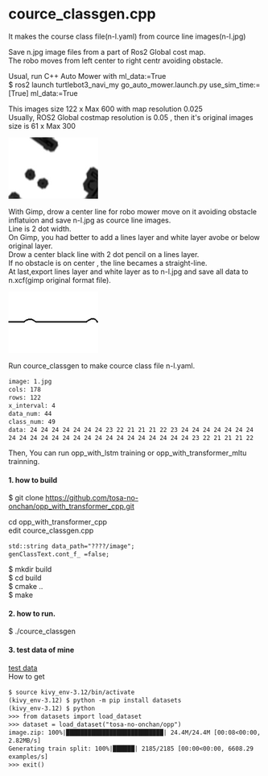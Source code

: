 # cource_classgen.cpp  

It makes the course class file(n-l.yaml) from cource line images(n-l.jpg)  

Save n.jpg image files from a part of Ros2 Global cost map.   
The robo moves from left center to right centr avoiding obstacle.  

Usual, run C++ Auto Mower with ml_data:=True  
$ ros2 launch turtlebot3_navi_my go_auto_mower.launch.py use_sim_time:=[True] ml_data:=True

This images size 122 x Max 600 with map resolution 0.025  
Usually, ROS2 Global costmap resolution is 0.05 , then it's original images size is 61 x Max 300  

![n.jpg file](https://github.com/tosa-no-onchan/opp_with_transformer_cpp/blob/main/images/1.jpg)  

With Gimp, drow a center line for robo mower move on it avoiding obstacle inflatuion and save n-l.jpg as cource line images.  
Line is 2 dot width.  
On Gimp, you had better to add a lines layer and white layer avobe or below original layer.  
Drow a center black line with 2 dot pencil on a lines layer.  
If no obstacle is on center , the line becames a straight-line.   
At last,export lines layer and white layer as to n-l.jpg and save all data to n.xcf(gimp original format file).  

![n-l.jpg file](https://github.com/tosa-no-onchan/opp_with_transformer_cpp/blob/main/images/1-l.jpg)  

Run cource_classgen to make cource class file n-l.yaml.  

``````
image: 1.jpg
cols: 178
rows: 122
x_interval: 4
data_num: 44
class_num: 49
data: 24 24 24 24 24 24 24 23 22 21 21 21 22 23 24 24 24 24 24 24 24 24 24 24 24 24 24 24 24 24 24 24 24 24 24 24 24 24 23 22 21 21 21 22
``````
Then, You can run opp_with_lstm training or opp_with_transformer_mltu trainning.  

#### 1. how to build  
$ git clone https://github.com/tosa-no-onchan/opp_with_transformer_cpp.git  

cd opp_with_transformer_cpp  
edit cource_classgen.cpp  

    std::string data_path="????/image";  
    genClassText.cont_f_ =false;

$ mkdir build  
$ cd build  
$ cmake ..  
$ make  

#### 2. how to run.  
$ ./cource_classgen  

#### 3. test data of mine  

[test data](https://huggingface.co/datasets/tosa-no-onchan/opp)  
How to get  
``````
$ source kivy_env-3.12/bin/activate
(kivy_env-3.12) $ python -m pip install datasets
(kivy_env-3.12) $ python
>>> from datasets import load_dataset
>>> dataset = load_dataset("tosa-no-onchan/opp")
image.zip: 100%|███████████████████████████| 24.4M/24.4M [00:08<00:00, 2.82MB/s]
Generating train split: 100%|██████| 2185/2185 [00:00<00:00, 6608.29 examples/s]
>>> exit()

``````

